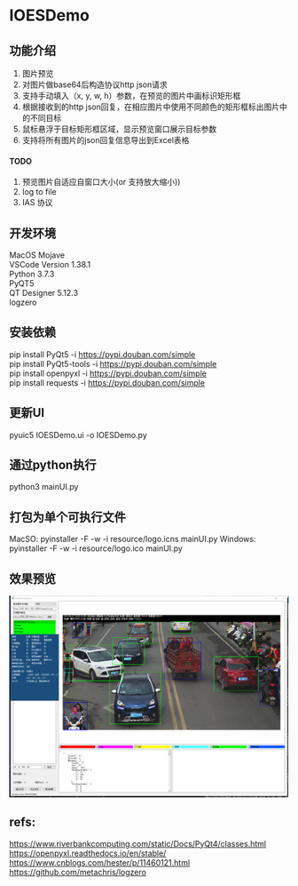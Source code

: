 # IOESDemo
## 功能介绍
1. 图片预览
2. 对图片做base64后构造协议http json请求
3. 支持手动填入（x, y, w, h）参数，在预览的图片中画标识矩形框
4. 根据接收到的http json回复，在相应图片中使用不同颜色的矩形框标出图片中的不同目标
5. 鼠标悬浮于目标矩形框区域，显示预览窗口展示目标参数
6. 支持将所有图片的json回复信息导出到Excel表格

#### TODO
1. 预览图片自适应自窗口大小(or 支持放大缩小))
2. log to file
3. IAS 协议

## 开发环境
MacOS Mojave    
VSCode Version 1.38.1      
Python 3.7.3    
PyQT5  
QT Designer 5.12.3  
logzero 

## 安装依赖
pip install PyQt5 -i https://pypi.douban.com/simple   
pip install PyQt5-tools -i https://pypi.douban.com/simple   
pip install openpyxl -i https://pypi.douban.com/simple  
pip install requests -i https://pypi.douban.com/simple  

## 更新UI
pyuic5 IOESDemo.ui -o IOESDemo.py

## 通过python执行
python3 mainUI.py

## 打包为单个可执行文件
MacSO: pyinstaller -F -w -i resource/logo.icns mainUI.py
Windows: pyinstaller -F -w -i resource/logo.ico mainUI.py
## 效果预览
![](resource/demo_osx.png)

## refs:
https://www.riverbankcomputing.com/static/Docs/PyQt4/classes.html   
https://openpyxl.readthedocs.io/en/stable/  
https://www.cnblogs.com/hester/p/11460121.html  
https://github.com/metachris/logzero    
